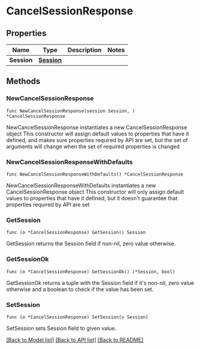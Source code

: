 # CancelSessionResponse

## Properties

Name | Type | Description | Notes
------------ | ------------- | ------------- | -------------
**Session** | [**Session**](Session.md) |  | 

## Methods

### NewCancelSessionResponse

`func NewCancelSessionResponse(session Session, ) *CancelSessionResponse`

NewCancelSessionResponse instantiates a new CancelSessionResponse object
This constructor will assign default values to properties that have it defined,
and makes sure properties required by API are set, but the set of arguments
will change when the set of required properties is changed

### NewCancelSessionResponseWithDefaults

`func NewCancelSessionResponseWithDefaults() *CancelSessionResponse`

NewCancelSessionResponseWithDefaults instantiates a new CancelSessionResponse object
This constructor will only assign default values to properties that have it defined,
but it doesn't guarantee that properties required by API are set

### GetSession

`func (o *CancelSessionResponse) GetSession() Session`

GetSession returns the Session field if non-nil, zero value otherwise.

### GetSessionOk

`func (o *CancelSessionResponse) GetSessionOk() (*Session, bool)`

GetSessionOk returns a tuple with the Session field if it's non-nil, zero value otherwise
and a boolean to check if the value has been set.

### SetSession

`func (o *CancelSessionResponse) SetSession(v Session)`

SetSession sets Session field to given value.



[[Back to Model list]](../README.md#documentation-for-models) [[Back to API list]](../README.md#documentation-for-api-endpoints) [[Back to README]](../README.md)


